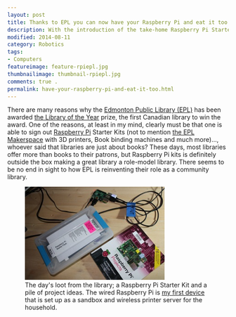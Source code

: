 ```yaml
---
layout: post  
title: Thanks to EPL you can now have your Raspberry Pi and eat it too  
description: With the introduction of the take-home Raspberry Pi Starter Kit the Edmonton Public Library has outdone itself again. There seems to be no end in sight to how EPL is reinventing their role as a community library. No wonder it was awarded the Library of the Year prize.
modified: 2014-08-11
category: Robotics
tags:
- Computers
featureimage: feature-rpiepl.jpg
thumbnailimage: thumbnail-rpiepl.jpg
comments: true .
permalink: have-your-raspberry-pi-and-eat-it-too.html
--- 
```

<p>There are many reasons why the <a href="http://www.epl.ca/">Edmonton Public Library (EPL)</a> has been awarded <a href="http://lj.libraryjournal.com/2014/06/awards/2014-galelj-library-of-the-year-edmonton-public-library-transformed-by-teamwork/">the Library of the Year</a> prize, the first Canadian library to win the award.  One of the reasons, at least in my mind, clearly must be that one is able to sign out <a href="http://www.raspberrypi.org/">Raspberry Pi</a> Starter Kits (not to mention <a href="http://www.epl.ca/makerspace">the EPL Makerspace</a> with 3D printers, Book binding machines and much more)..., whoever said that libraries are just about books? These days, most libraries offer more than books to their patrons, but Raspberry Pi kits is definitely outside the box making a great library a role-model library. There seems to be no end in sight to how EPL is reinventing their role as a community library.</p>  

<p>
<figure>
    <img src="/img/post_images/rpiepl.jpg" width="75%">
	<figcaption>The day's loot from the library; a Raspberry Pi Starter Kit and a pile of project ideas. The wired Raspberry Pi is <a href="http://drpineda.ca/one-juicy-fruit.html">my first device</a> that is set up as a sandbox and wireless printer server for the household. </figcaption>
</figure>
</p>